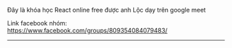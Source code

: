Đây là khóa học React online free được anh Lộc dạy trên google meet

Link facebook nhóm: https://www.facebook.com/groups/809354084079483/

---
